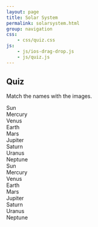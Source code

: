 ```yaml
---
layout: page
title: Solar System
permalink: solarsystem.html
group: navigation
css:
    - css/quiz.css
js:
    - js/ios-drag-drop.js
    - js/quiz.js
---
```




<script>var iosDragDropShim = { enableEnterLeave: true }</script>

## Quiz
Match the names with the images.

<div id="dragScriptContainer">
    <div id="questionDiv">
        <div class="dragDropSmallBox" id="q1">Sun</div>
        <div class="destinationBox"></div>
        <div class="dragDropSmallBox" id="q2">Mercury</div>
        <div class="destinationBox"></div>
        <div class="dragDropSmallBox" id="q3">Venus</div>
        <div class="destinationBox"></div>
        <div class="dragDropSmallBox" id="q4">Earth</div>
        <div class="destinationBox"></div>
        <div class="dragDropSmallBox" id="q5">Mars</div>
        <div class="destinationBox"></div>
        <div class="dragDropSmallBox" id="q6">Jupiter</div>
        <div class="destinationBox"></div>
        <div class="dragDropSmallBox" id="q7">Saturn</div>
        <div class="destinationBox"></div>
        <div class="dragDropSmallBox" id="q8">Uranus</div>
        <div class="destinationBox"></div>
        <div class="dragDropSmallBox" id="q9">Neptune</div>
        <div class="destinationBox"></div>
    </div>
    <div id="answerDiv">
        <div class="dragDropSmallBox" id="a1">Sun</div>
        <div class="dragDropSmallBox" id="a2">Mercury</div>
        <div class="dragDropSmallBox" id="a3">Venus</div>
        <div class="dragDropSmallBox" id="a4">Earth</div>
        <div class="dragDropSmallBox" id="a5">Mars</div>
        <div class="dragDropSmallBox" id="a6">Jupiter</div>
        <div class="dragDropSmallBox" id="a7">Saturn</div>
        <div class="dragDropSmallBox" id="a8">Uranus</div>
        <div class="dragDropSmallBox" id="a9">Neptune</div>
    </div>
</div>
